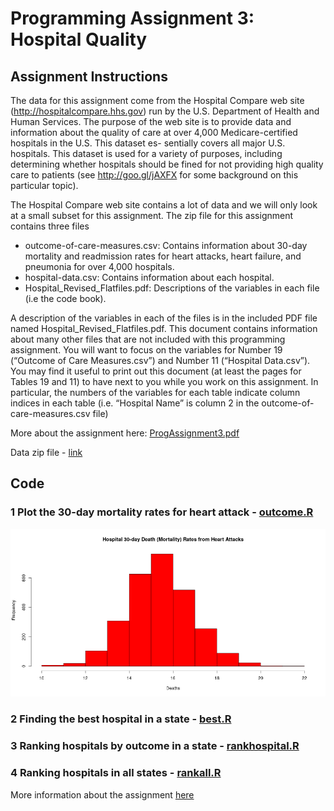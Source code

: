 # Programming Assignment 3: Hospital Quality

## Assignment Instructions

The data for this assignment come from the Hospital Compare web site (http://hospitalcompare.hhs.gov) run by the U.S. Department of Health and Human Services. The purpose of the web site is to provide data and information about the quality of care at over 4,000 Medicare-certified hospitals in the U.S. This dataset es- sentially covers all major U.S. hospitals. This dataset is used for a variety of purposes, including determining whether hospitals should be fined for not providing high quality care to patients (see http://goo.gl/jAXFX for some background on this particular topic).

The Hospital Compare web site contains a lot of data and we will only look at a small subset for this assignment. The zip file for this assignment contains three files

* outcome-of-care-measures.csv: Contains information about 30-day mortality and readmission rates for heart attacks, heart failure, and pneumonia for over 4,000 hospitals.
* hospital-data.csv: Contains information about each hospital.
* Hospital_Revised_Flatfiles.pdf: Descriptions of the variables in each file (i.e the code book).

A description of the variables in each of the files is in the included PDF file named Hospital_Revised_Flatfiles.pdf. This document contains information about many other files that are not included with this programming assignment. You will want to focus on the variables for Number 19 (“Outcome of Care Measures.csv”) and Number 11 (“Hospital Data.csv”). You may find it useful to print out this document (at least the pages for Tables 19 and 11) to have next to you while you work on this assignment. In particular, the numbers of the variables for each table indicate column indices in each table (i.e. “Hospital Name” is column 2 in the outcome-of-care-measures.csv file)

More about the assignment here: [ProgAssignment3.pdf](https://d3c33hcgiwev3.cloudfront.net/_2a0d228f9a48b3de85eedf022225fac9_ProgAssignment3.pdf?Expires=1606176000&Signature=KBLf~IjpJrMqULXk0ZnDQUqGSkHGoMQvLubX3Uzl3U6oSwUxTc1RD-pOFR8eDEeReQtKSGjxk1IuHlnZntjJh6pyVeplbrKrcK7WiVEeU~YkXL6CF77ZCBD-8kLyhn-BSpVS1LIHOVMifaqeOLl71SckGHbWWWQ1ItFDWc-hsIk_&Key-Pair-Id=APKAJLTNE6QMUY6HBC5A)

Data zip file - [link](https://d396qusza40orc.cloudfront.net/rprog%2Fdata%2FProgAssignment3-data.zip) 

## Code 

### 1 Plot the 30-day mortality rates for heart attack - [outcome.R](https://github.com/benthecoder/JohnHopkinsDataScience/blob/main/2_Rprogramming/hospital_ranking/outcome.R) 

![histogram for heart attack](plot/heart-attack-histogram.png)


### 2 Finding the best hospital in a state - [best.R](https://github.com/benthecoder/JohnHopkinsDataScience/blob/main/2_Rprogramming/hospital_ranking/best.R) 


### 3 Ranking hospitals by outcome in a state - [rankhospital.R](https://github.com/benthecoder/JohnHopkinsDataScience/blob/main/2_Rprogramming/hospital_ranking/rankhospital.R) 


### 4 Ranking hospitals in all states - [rankall.R](https://github.com/benthecoder/JohnHopkinsDataScience/blob/main/2_Rprogramming/hospital_ranking/rankall.R) 

More information about the assignment [here](Hospital_Revised_Flatfiles.pdf)